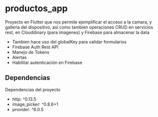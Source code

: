 # productos_app

Proyecto en Flutter que nos permite ejemplificar el acceso a la camara, y galleria del dispositivo,
asi como tambien operaciones CRUD en servicios rest, en Clouddinary (para imagenes) y Firebase para
almacenar la data

- Tambien hace uso del globalKey para validar formularios
- Firebase Auth Rest API
- Manejo de Tokens
- Alertas
- Habilitar autenticación en Firebase

## Dependencias

Dependencias del proyecto

- http: ^0.13.5
-  image_picker: ^0.8.6+1
-  provider: ^6.0.5

